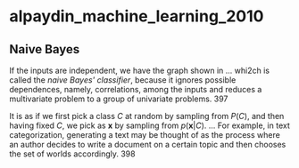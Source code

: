 # alpaydin_machine_learning_2010


## Naive Bayes

If the inputs are independent, we have the graph shown in ... whi2ch is called the _naive Bayes' classifier_, because it ignores possible dependences, namely, correlations, among the inputs and reduces a multivariate problem to a group of univariate problems. 397

It is as if we first pick a class $C$ at random by sampling from $P(C)$, and then having fixed $C$, we pick as $\mathbf{x}$ by sampling from $p(\mathbf{x}|C)$. ... For example, in text categorization, generating a text may be thought of as the process where an author decides to write a document on a certain topic and then chooses the set of worlds accordingly. 398